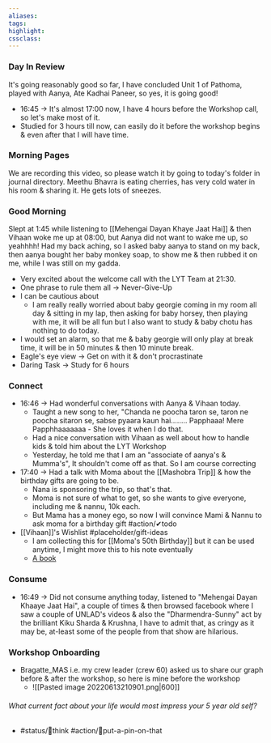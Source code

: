 ```yaml
---
aliases:  
tags:
highlight:  
cssclass:
---
```

### Day In Review
It's going reasonably good so far, I have concluded Unit 1 of Pathoma, played with Aanya, Ate Kadhai Paneer, so yes, it is going good!
- 16:45 → It's almost 17:00 now, I have 4 hours before the Workshop call, so let's make most of it.
- Studied for 3 hours till now, can easily do it before the workshop begins & even after that I will have time.
### Morning Pages
We are recording this video, so please watch it by going to today's folder in journal directory.
Meethu Bhavra is eating cherries, has very cold water in his room & sharing it. He gets lots of sneezes.
### Good Morning
Slept at 1:45 while listening to [[Mehengai Dayan Khaye Jaat Hai]] & then Vihaan woke me up at 08:00, but Aanya did not want to wake me up, so yeahhhh!
Had my back aching, so I asked baby aanya to stand on my back, then aanya bought her baby monkey soap, to show me & then rubbed it on me, while I was still on my gadda.
- Very excited about the welcome call with the LYT Team at 21:30.
- One phrase to rule them all → Never-Give-Up
- I can be cautious about
    - I am really really worried about baby georgie coming in my room all day & sitting in my lap, then asking for baby horsey, then playing with me, it will be all fun but I also want to study & baby chotu has nothing to do today.
- I would set an alarm, so that me & baby georgie will only play at break time, it will be in 50 minutes & then 10 minute break.
- Eagle's eye view → Get on with it & don't procrastinate
- Daring Task → Study for 6 hours

### Connect
- 16:46 → Had wonderful conversations with Aanya & Vihaan today.
    - Taught a new song to her, "Chanda ne poocha taron se, taron ne poocha sitaron se, sabse pyaara kaun hai........ Papphaaa! Mere Papphhaaaaaaa
          - She loves it when I do that.
    - Had a nice conversation with Vihaan as well about how to handle kids & told him about the LYT Workshop
    - Yesterday, he told me that I am an "associate of aanya's & Mumma's", It shouldn't come off as that. So I am course correcting 
- 17:40 → Had a talk with Moma about the [[Mashobra Trip]] & how the birthday gifts are going to be.
	- Nana is sponsoring the trip, so that's that.
	- Moma is not sure of what to get, so she wants to give everyone, including me & nannu, 10k each.
	- But Mama has a money ego, so now I will convince Mami & Nannu to ask moma for a birthday gift #action/✔todo  
- [[Vihaan]]'s Wishlist #placeholder/gift-ideas 
	- I am collecting this for [[Moma's 50th Birthday]] but it can be used anytime, I might move this to his note eventually
	- [A book](https://www.google.com/search?q=cat%20kidcomic%20club%20%233)
### Consume
- 16:49 → Did not consume anything today, listened to "Mehengai Dayan Khaaye Jaat Hai", a couple of times & then browsed facebook where I saw a couple of UNLAD's videos & also the "Dharmendra-Sunny" act by the brilliant Kiku Sharda & Krushna, I have to admit that, as cringy as it may be, at-least some of the people from that show are hilarious.

### Workshop Onboarding
- Bragatte_MAS i.e. my crew leader (crew 60) asked us to share our graph before & after the workshop, so here is mine before the workshop
	- ![[Pasted image 20220613210901.png|600]]

###### What current fact about your life would most impress your 5 year old self?
- #status/💭think #action/📌put-a-pin-on-that 